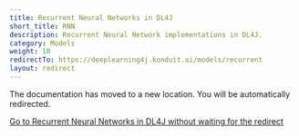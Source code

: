 ```yaml
---
title: Recurrent Neural Networks in DL4J
short_title: RNN
description: Recurrent Neural Network implementations in DL4J.
category: Models
weight: 10
redirectTo: https://deeplearning4j.konduit.ai/models/recurrent
layout: redirect
---
```


The documentation has moved to a new location. You will be automatically redirected.
            
[Go to Recurrent Neural Networks in DL4J without waiting for the redirect](https://deeplearning4j.konduit.ai/models/recurrent)

        